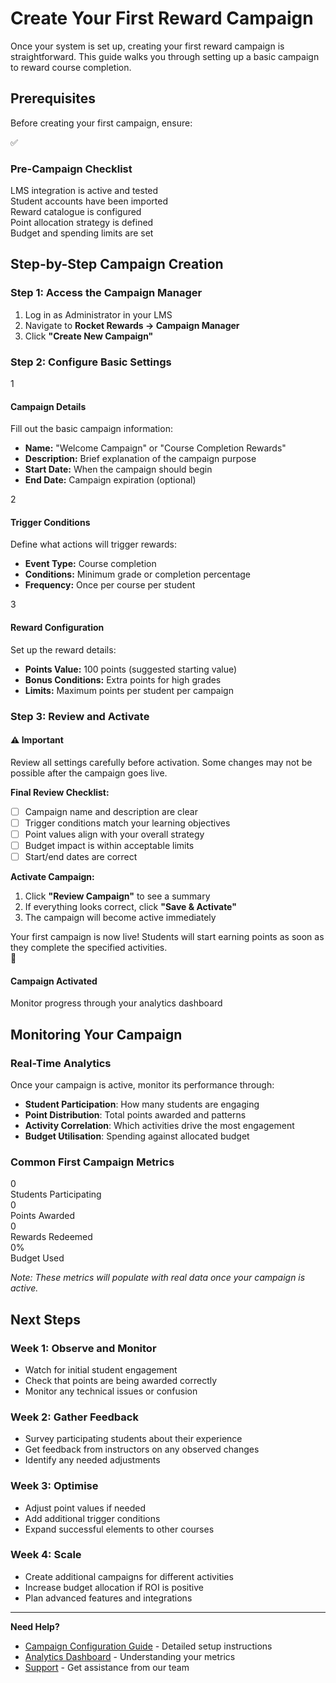 # Create Your First Reward Campaign

Once your system is set up, creating your first reward campaign is straightforward. This guide walks you through setting up a basic campaign to reward course completion.

## Prerequisites

Before creating your first campaign, ensure:

<div class="implementation-checklist">
  <div class="checklist-header">
    <div class="checklist-icon">✅</div>
    <h3 class="checklist-title">Pre-Campaign Checklist</h3>
  </div>
  
  <div class="checklist-item">
    <div class="checklist-checkbox" tabindex="0"></div>
    <div class="checklist-text">LMS integration is active and tested</div>
  </div>
  
  <div class="checklist-item">
    <div class="checklist-checkbox" tabindex="0"></div>
    <div class="checklist-text">Student accounts have been imported</div>
  </div>
  
  <div class="checklist-item">
    <div class="checklist-checkbox" tabindex="0"></div>
    <div class="checklist-text">Reward catalogue is configured</div>
  </div>
  
  <div class="checklist-item">
    <div class="checklist-checkbox" tabindex="0"></div>
    <div class="checklist-text">Point allocation strategy is defined</div>
  </div>
  
  <div class="checklist-item">
    <div class="checklist-checkbox" tabindex="0"></div>
    <div class="checklist-text">Budget and spending limits are set</div>
  </div>
</div>

## Step-by-Step Campaign Creation

### Step 1: Access the Campaign Manager

1. Log in as Administrator in your LMS
2. Navigate to **Rocket Rewards → Campaign Manager**
3. Click **"Create New Campaign"**

### Step 2: Configure Basic Settings

<div class="process-steps">
  <div class="process-step">
    <div class="step-number">1</div>
    <div class="step-content">
      <h4 class="step-title">Campaign Details</h4>
      <p class="step-description">Fill out the basic campaign information:</p>
      <ul>
        <li><strong>Name:</strong> "Welcome Campaign" or "Course Completion Rewards"</li>
        <li><strong>Description:</strong> Brief explanation of the campaign purpose</li>
        <li><strong>Start Date:</strong> When the campaign should begin</li>
        <li><strong>End Date:</strong> Campaign expiration (optional)</li>
      </ul>
    </div>
  </div>
  
  <div class="process-step">
    <div class="step-number">2</div>
    <div class="step-content">
      <h4 class="step-title">Trigger Conditions</h4>
      <p class="step-description">Define what actions will trigger rewards:</p>
      <ul>
        <li><strong>Event Type:</strong> Course completion</li>
        <li><strong>Conditions:</strong> Minimum grade or completion percentage</li>
        <li><strong>Frequency:</strong> Once per course per student</li>
      </ul>
    </div>
  </div>
  
  <div class="process-step">
    <div class="step-number">3</div>
    <div class="step-content">
      <h4 class="step-title">Reward Configuration</h4>
      <p class="step-description">Set up the reward details:</p>
      <ul>
        <li><strong>Points Value:</strong> 100 points (suggested starting value)</li>
        <li><strong>Bonus Conditions:</strong> Extra points for high grades</li>
        <li><strong>Limits:</strong> Maximum points per student per campaign</li>
      </ul>
    </div>
  </div>
</div>

### Step 3: Review and Activate

<div class="alert alert-warning">
  <h4>⚠️ Important</h4>
  <p>Review all settings carefully before activation. Some changes may not be possible after the campaign goes live.</p>
</div>

**Final Review Checklist:**
- [ ] Campaign name and description are clear
- [ ] Trigger conditions match your learning objectives
- [ ] Point values align with your overall strategy
- [ ] Budget impact is within acceptable limits
- [ ] Start/end dates are correct

**Activate Campaign:**
1. Click **"Review Campaign"** to see a summary
2. If everything looks correct, click **"Save & Activate"**
3. The campaign will become active immediately

<div class="success-story">
  <div class="success-quote">
    Your first campaign is now live! Students will start earning points as soon as they complete the specified activities.
  </div>
  <div class="success-author">
    <div class="success-avatar">🎉</div>
    <div class="success-details">
      <h4>Campaign Activated</h4>
      <p>Monitor progress through your analytics dashboard</p>
    </div>
  </div>
</div>

## Monitoring Your Campaign

### Real-Time Analytics

Once your campaign is active, monitor its performance through:

- **Student Participation**: How many students are engaging
- **Point Distribution**: Total points awarded and patterns
- **Activity Correlation**: Which activities drive the most engagement
- **Budget Utilisation**: Spending against allocated budget

### Common First Campaign Metrics

<div class="metrics-grid">
  <div class="metric-card">
    <div class="metric-number" data-target="0">0</div>
    <div class="metric-label">Students Participating</div>
  </div>
  <div class="metric-card">
    <div class="metric-number" data-target="0">0</div>
    <div class="metric-label">Points Awarded</div>
  </div>
  <div class="metric-card">
    <div class="metric-number" data-target="0">0</div>
    <div class="metric-label">Rewards Redeemed</div>
  </div>
  <div class="metric-card">
    <div class="metric-number" data-target="0">0%</div>
    <div class="metric-label">Budget Used</div>
  </div>
</div>

*Note: These metrics will populate with real data once your campaign is active.*

## Next Steps

### Week 1: Observe and Monitor
- Watch for initial student engagement
- Check that points are being awarded correctly
- Monitor any technical issues or confusion

### Week 2: Gather Feedback
- Survey participating students about their experience
- Get feedback from instructors on any observed changes
- Identify any needed adjustments

### Week 3: Optimise
- Adjust point values if needed
- Add additional trigger conditions
- Expand successful elements to other courses

### Week 4: Scale
- Create additional campaigns for different activities
- Increase budget allocation if ROI is positive
- Plan advanced features and integrations

---

**Need Help?**
- [Campaign Configuration Guide](../configuration/points-activities/) - Detailed setup instructions
- [Analytics Dashboard](../analytics/dashboards/) - Understanding your metrics
- [Support](../support/) - Get assistance from our team